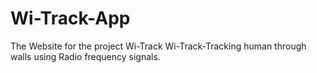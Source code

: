 # Wi-Track-App
The Website for the project Wi-Track 
Wi-Track-Tracking human through walls using Radio frequency signals.
